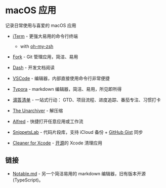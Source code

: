 # macOS 应用

记录日常使用与喜爱的 macOS 应用

- [iTerm](https://www.iterm2.com/) - 更强大易用的命令行终端

  - with [oh-my-zsh](http://ohmyz.sh/)

- [Fork](https://git-fork.com/) - Git 管理应用，简洁、易用

- [Dash](https://kapeli.com/dash) - 开发文档阅读

- [VSCode](https://code.visualstudio.com/) - 编辑器，内部直接使用命令行非常便捷

- [Typora](https://typora.io/) - markdown 编辑器，简洁、易用，所见即所得

- [滴答清单](https://guide.dida365.com/) - 一站式行动： GTD、项目流程、进度追踪、番茄专注、习惯打卡

- [The Unarchiver](https://theunarchiver.com/) - 解压缩

- [Alfred](./alfred.md) - 快捷打开任意应用或工作流

- [SnippetsLab](./snippetsLab.md) - 代码片段库，支持 iCloud 备份 + [GitHub Gist](https://gist.github.com/Binlogo) 同步

- [Cleaner for Xcode](https://apps.apple.com/cn/app/cleaner-for-xcode/id1296084683?mt=12) - [开源](https://github.com/waylybaye/XcodeCleaner-SwiftUI)的 Xcode 清理应用

## 链接

- [Notable.md](https://notable.md/) - 另一个简洁易用的 markdown 编辑器，旧有版本开源(TypeScript)。
